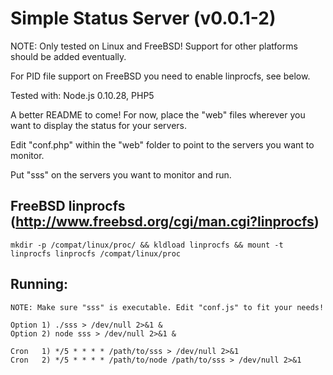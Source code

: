 Simple Status Server (v0.0.1-2)
=====
NOTE: Only tested on Linux and FreeBSD! Support for other platforms should be added eventually.

For PID file support on FreeBSD you need to enable linprocfs, see below.

Tested with: Node.js 0.10.28, PHP5

A better README to come! For now, place the "web" files wherever you want to display the status for your servers.

Edit "conf.php" within the "web" folder to point to the servers you want to monitor.

Put "sss" on the servers you want to monitor and run.

FreeBSD linprocfs (http://www.freebsd.org/cgi/man.cgi?linprocfs)
------
    mkdir -p /compat/linux/proc/ && kldload linprocfs && mount -t linprocfs linprocfs /compat/linux/proc

Running:
------
    NOTE: Make sure "sss" is executable. Edit "conf.js" to fit your needs!

    Option 1) ./sss > /dev/null 2>&1 &
    Option 2) node sss > /dev/null 2>&1 &

    Cron   1) */5 * * * * /path/to/sss > /dev/null 2>&1
    Cron   2) */5 * * * * /path/to/node /path/to/sss > /dev/null 2>&1
